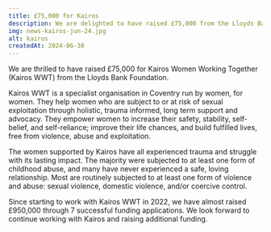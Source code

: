 ```yaml
---
title: £75,000 for Kairos
description: We are delighted to have raised £75,000 from the Lloyds Bank Foundation to support women in Coventry who have experienced sexual exploition, violence and abuse..
img: news-kairos-jun-24.jpg
alt: kairos
createdAt: 2024-06-30
---
```


We are thrilled to have raised £75,000 for Kairos Women Working Together (Kairos WWT) from the Lloyds Bank Foundation.

Kairos WWT is a specialist organisation in Coventry run by women, for women. They help women who are subject to or at risk of sexual exploitation through holistic, trauma informed, long term support and advocacy. They empower women to increase their safety, stability, self-belief, and self-reliance; improve their life chances, and build fulfilled lives, free from violence, abuse and exploitation. 

The women supported by Kairos have all experienced trauma and struggle with its lasting impact. The majority were subjected to at least one form of childhood abuse, and many have never experienced a safe, loving relationship. Most are routinely subjected to at least one form of violence and abuse: sexual violence, domestic violence, and/or coercive control.

Since starting to work with Kairos WWT in 2022, we have almost raised £950,000 through 7 successful funding applications. We look forward to continue working with Kairos and raising additional funding. 
